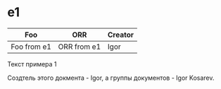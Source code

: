 # e1
| Foo                             | ORR                            | Creator                      |
|---------------------------------|--------------------------------|------------------------------|
| Foo from e1 | ORR from e1 | Igor | 


Текст примера 1

Создтель этого докмента - Igor, а группы документов - Igor Kosarev.

